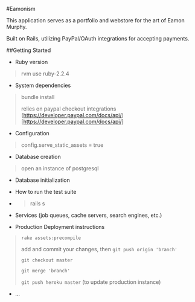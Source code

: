 #Eamonism

This application serves as a portfolio and webstore for the art of Eamon Murphy.

Built on Rails, utilizing PayPal/OAuth integrations for accepting payments.

##Getting Started

* Ruby version
>rvm use ruby-2.2.4

* System dependencies
>bundle install
>
>relies on paypal checkout integrations (https://developer.paypal.com/docs/api/)[https://developer.paypal.com/docs/api/]

* Configuration
>config.serve_static_assets = true

* Database creation
>open an instance of postgresql

* Database initialization

* How to run the test suite
* >rails s

* Services (job queues, cache servers, search engines, etc.)

* Production Deployment instructions
>`rake assets:precompile`
>
>add and commit your changes, then `git push origin 'branch'`
>
>`git checkout master`
>
>`git merge 'branch'`
>
>`git push heroku master` (to update production instance)

* ...


